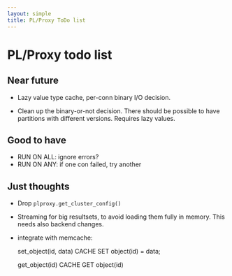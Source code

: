 ```yaml
---
layout: simple
title: PL/Proxy ToDo list
---
```


# PL/Proxy todo list

## Near future

 * Lazy value type cache, per-conn binary I/O decision.

 * Clean up the binary-or-not decision.  There should be possible
   to have partitions with different versions.  Requires lazy values.

## Good to have

 * RUN ON ALL: ignore errors?
 * RUN ON ANY: if one con failed, try another

## Just thoughts

 * Drop `plproxy.get_cluster_config()`

 * Streaming for big resultsets, to avoid loading them fully in memory.
   This needs also backend changes.

 * integrate with memcache:
   
	set_object(id, data)
	CACHE SET object(id) = data;

	get_object(id)
	CACHE GET object(id)
